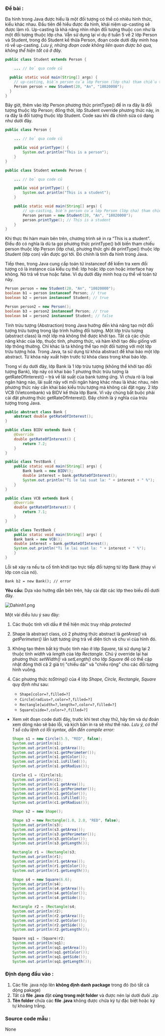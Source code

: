 ### Đề bài :

Đa hình trong Java được hiểu là một đối tượng có thể có nhiêu hình thức, kiểu khác nhau. Đầu tiên để hiểu được đa hình, khái niệm up-casting sẽ được làm rõ. Up-casting là khả năng nhìn nhận đối tượng thuộc con như là một đối tượng thuộc lớp cha. Vẫn sử dụng lại ví dụ ở tuần 5 về 2 lớp Person và Student, trong đó Student kế thừa Person, đoạn code dưới đây minh hoạ rõ về up-casting. _Lưu ý, những đoạn code không liên quan được bỏ qua, không thể hiện tất cả ở đây._

```java
public class Student extends Person {

    ... // bỏ qua code cũ

  public static void main(String[] args) {
    // up-casting, biến person của lớp Person (lớp cha) tham chiếu tới đối tượng của lớp Student (lớp con)
    Person person = new Student(20, "An", "18020000");
  }
}
```

Bây giờ, thêm vào lớp Person phương thức printType() để in ra đây là đối tượng thuộc lớp Person; đồng thời, lớp Student override phương thức này, in ra đây là đối tượng thuộc lớp Student. Code sau khi đã chỉnh sửa có dạng như dưới đây.

```java
public class Person {

    ... // bỏ qua code cũ

    public void printType() {
        System.out.println("This is a person");
    }
}

public class Student extends Person {

    ... // bỏ qua code cũ

    public void printType() {
        System.out.println("This is a student");
    }

    public static void main(String[] args) {
        // up-casting, biến person của lớp Person (lớp cha) tham chiếu tới đối tượng của lớp Student (lớp con)
        Person person = new Student(20, "An", "18020000");
        person.printType(); // This is a student
    }
}
```

Khi thực thi hàm main bên trên, chương trình sẽ in ra “This is a student”. Điều đó có nghĩa là dù ta gọi phương thức printType() bởi biến tham chiếu person thuộc lớp Person (lớp cha), phương thức ghi đè printType() thuộc lớp Student (lớp con) vẫn được gọi tới. Đó chính là tính đa hình trong Java.

Tiếp theo, trong Java cung cấp toán tử instanceof để kiểm tra xem đối tượng có là instance của kiểu cụ thể: lớp hoặc lớp con hoặc interface hay không. Nó trả về true hoặc false. Ví dụ dưới đây minh hoạ cụ thể về toán tử này.

```java
Person person = new Student(20, "An", "18020000");
boolean b1 = person instanceof Person; // true
boolean b2 = person instanceof Student; // true

Person person2 = new Person();
boolean b3 = person2 instanceof Person; // true
boolean b4 = person2 instanceof Student; // false
```

Tính trừu tượng (Abstraction) trong Java hướng đến khả năng tạo một đối tượng trừu tượng trong lập trình hướng đối tượng. Một lớp trừu tượng (abstract class) là một lớp mà không thể được khởi tạo. Tất cả các chức năng khác của lớp, thuộc tính, phương thức, và hàm khởi tạo đều giống với lớp thông thường. Chỉ khác là ta không thể tạo một đối tượng với một lớp trừu tượng hóa. Trong Java, ta sử dụng từ khóa abstract để khai báo một lớp abstract. Từ khóa này xuất hiện trước từ khóa class trong khai báo lớp.

Trong ví dụ dưới đây, lớp Bank là 1 lớp trừu tượng (không thể khởi tạo đối tượng Bank), lớp này có khai báo 1 phương thức trừu tượng là getRateOfInterest() – trả về lãi suất của bank tương ứng. Vì chưa rõ là loại ngân hàng nào, lãi suất này với mỗi ngân hàng khác nhau là khác nhau, nên phương thức này cần khai báo kiểu trừu tượng mà không cài đặt ngay. 2 lớp VCB (Vietcombank) và BIDV kế thừa lớp Bank. Vì vậy chúng bắt buộc phải cài đặt phương thức getRateOfInterest(). Đây chính là ý nghĩa của trừu tượng trong Java.

```java
public abstract class Bank {
    abstract double getRateOfInterest();
}
```

```java
public class BIDV extends Bank {
    @Override
    double getRateOfInterest() {
        return 7.2;
    }
}
```

```java
public class TestBank {
    public static void main(String[] args) {
        Bank bank = new BIDV();
        double interest = bank.getRateOfInterest();
        System.out.println("Ti le lai suat la: " + interest + " %");
    }
}
```

```java
public class VCB extends Bank {
    @Override
    double getRateOfInterest() {
        return 7.1;
    }
}
```

```java
public class TestBank {
    public static void main(String[] args) {
    Bank bank = new VCB();
    double interest = bank.getRateOfInterest();
    System.out.println("Ti le lai suat la: " + interest + " %");
    }
}
```
Lỗi sẽ xảy ra nếu ta cố tình khởi tạo trực tiếp đối tượng từ lớp Bank (thay vì lớp con của nó).

`Bank b2 = new Bank(); // error`

**Yêu cầu:** Dựa vào hướng dẫn bên trên, hãy cài đặt các lớp theo biếu đồ dưới đây.

![Dahinh1.png](images/Dahinh1.png)

Một vài điều lưu ý sau đây:

1. Các thuộc tính với dấu # thể hiện mức truy nhập _protected_

2. Shape là abstract class, có 2 phương thức abstract là _getArea()_ và _getPerimeter()_ lần lượt tương ứng trả về diện tích và chu vi của hình đó.

3. Không tạo thêm bất kỳ thuộc tính nào ở lớp _Square_, tái sử dụng lại 2 thuộc tính _width_ và _length_ của lớp _Rectangle_. Chú ý override lại hai phương thức _setWidth()_ và _setLength()_ cho lớp _Square_ để có thể cập nhật đồng thời cả 2 giá trị "chiều dài" và "chiều rộng" cho các đối tượng hình vuông.

4. Các phương thức _toString()_ của 4 lớp _Shape, Circle, Rectangle, Square_ quy định như sau:

    - `Shape[color=?,filled=?]`
    - `Circle[radius=?,color=?,filled=?]`
    - `Rectangle[width=?,length=?,color=?,filled=?]`
    - `Square[side=?,color=?,filled=?]`

- Xem xét đoạn code dưới đây, trước khi test chạy thử, hãy tìm và dự đoán xem dòng nào sẽ báo lỗi, và kịch bản in ra sẽ như thế nào. _Lưu ý, có thể 1 số câu lệnh có lỗi syntax, dẫn đến compile error:_

   ```java
   Shape s1 = new Circle(5.5, "RED", false);
   System.out.println(s1);
   System.out.println(s1.getArea());
   System.out.println(s1.getPerimeter());
   System.out.println(s1.getColor());
   System.out.println(s1.isFilled());
   System.out.println(s1.getRadius());
   
   Circle c1 = (Circle)s1;
   System.out.println(c1);
   System.out.println(c1.getArea());
   System.out.println(c1.getPerimeter());
   System.out.println(c1.getColor());
   System.out.println(c1.isFilled());
   System.out.println(c1.getRadius());
   
   Shape s2 = new Shape();
   
   Shape s3 = new Rectangle(1.0, 2.0, "RED", false);
   System.out.println(s3);
   System.out.println(s3.getArea());
   System.out.println(s3.getPerimeter());
   System.out.println(s3.getColor());
   System.out.println(s3.getLength());
   
   Rectangle r1 = (Rectangle)s3;
   System.out.println(r1);
   System.out.println(r1.getArea());
   System.out.println(r1.getColor());
   System.out.println(r1.getLength());
   
   Shape s4 = new Square(6.6);
   System.out.println(s4);
   System.out.println(s4.getArea());
   System.out.println(s4.getColor());
   System.out.println(s4.getSide());
   
   Rectangle r2 = (Rectangle)s4;
   System.out.println(r2);
   System.out.println(r2.getArea());
   System.out.println(r2.getColor());
   System.out.println(r2.getSide());
   System.out.println(r2.getLength());
   
   Square sq1 = (Square)r2;
   System.out.println(sq1);
   System.out.println(sq1.getArea());
   System.out.println(sq1.getColor());
   System.out.println(sq1.getSide());
   System.out.println(sq1.getLength());
   ```

### Định dạng đầu vào :

1. Các file .java nộp lên **không định danh package** trong đó (bỏ tất cả dòng pakage)
2. Tất cả **file .java** đặt **cùng trong một folder** và được nén lại dưới đuôi .zip
3. **Tên folder** chứa các **file .java** không được chứa ký tự đặc biệt hoặc ký tự khoảng trắng.

### Source code mẫu :

None
